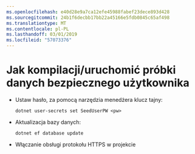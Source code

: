 ```yaml
---
ms.openlocfilehash: e40d28e9a7ca12efe45988fabef23dece893d428
ms.sourcegitcommit: 24b1f6decbb17bb22a45166e5fdb0845c65af498
ms.translationtype: MT
ms.contentlocale: pl-PL
ms.lasthandoff: 03/01/2019
ms.locfileid: "57073376"
---
```

# <a name="how-to-buildrun-secure-user-data-sample"></a>Jak kompilacji/uruchomić próbki danych bezpiecznego użytkownika

* Ustaw hasło, za pomocą narzędzia menedżera klucz tajny:

  `dotnet user-secrets set SeedUserPW <pw>`

* Aktualizacja bazy danych:

    `dotnet ef database update`

* Włączanie obsługi protokołu HTTPS w projekcie
